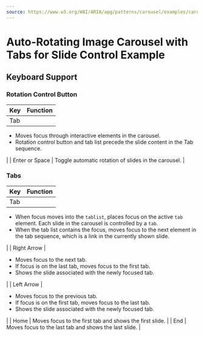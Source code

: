 ```yaml
---
source: https://www.w3.org/WAI/ARIA/apg/patterns/carousel/examples/carousel-2-tablist/
---
```

Auto-Rotating Image Carousel with Tabs for Slide Control Example
================================================================

Keyboard Support
----------------

### Rotation Control Button

| Key | Function |
| --- | --- |
| Tab | 
*   Moves focus through interactive elements in the carousel.
*   Rotation control button and tab list precede the slide content in the Tab sequence.

 |
| Enter or Space | Toggle automatic rotation of slides in the carousel. |

### Tabs

| Key | Function |
| --- | --- |
| Tab | 
*   When focus moves into the `tablist`, places focus on the active `tab` element. Each slide in the carousel is controlled by a `tab`.
*   When the tab list contains the focus, moves focus to the next element in the tab sequence, which is a link in the currently shown slide.

 |
| Right Arrow | 

*   Moves focus to the next tab.
*   If focus is on the last tab, moves focus to the first tab.
*   Shows the slide associated with the newly focused tab.

 |
| Left Arrow | 

*   Moves focus to the previous tab.
*   If focus is on the first tab, moves focus to the last tab.
*   Shows the slide associated with the newly focused tab.

 |
| Home | Moves focus to the first tab and shows the first slide. |
| End | Moves focus to the last tab and shows the last slide. |